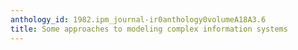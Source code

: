 ```yaml
---
anthology_id: 1982.ipm_journal-ir0anthology0volumeA18A3.6
title: Some approaches to modeling complex information systems
---
```

